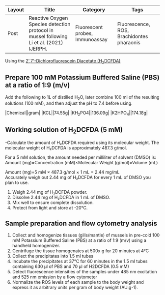 | Layout | Title                                                                                    | Category                        | Tags                                      |
| ------ | ---------------------------------------------------------------------------------------- | ------------------------------- | ----------------------------------------- |
| Post   | Reactive Oxygen Species detection protocol in mussel following  Li et al. (2021) IJERPH. | Fluorescent probes, Immunoassay | Fluorescence, ROS, Brachidontes pharaonis |

Using the [2',7'-Dichlorofluorescein Diacetate (H<sub>2</sub>DCFDA)](https://www.thermofisher.com/order/catalog/product/C369) 

## Prepare 100 mM Potassium Buffered Saline (PBS) at a ratio of 1:9 (m/v)

Add the following  to 1L of distilled H<sub>2</sub>O, later combine 100 ml of the resulting solutions (100 mM), and then adjust the pH to 7.4 before using.

|Chemical||gram| |KCL||74.55g| |KH<sub>2</sub>PO4||136.09g| |K2HPO<sub>4</sub>||174.18g|

## Working solution of H<sub>2</sub>DCFDA (5 mM)

-Calculate the amount of H₂DCFDA required using its molecular weight. The molecular weight of H₂DCFDA is approximately 487.3 g/mol.

For a 5 mM solution, the amount needed per milliliter of solvent (DMSO) is:
Amount (mg)=Concentration (mM)×Molecular Weight (g/mol)×Volume (mL)

Amount (mg)=5 mM × 487.3 g/mol × 1 mL = 2.44 mg/mL  
Accurately weigh out 2.44 mg of H₂DCFDA for every 1 mL of DMSO you plan to use.

1. Weigh 2.44 mg of H₂DCFDA powder.
2. Dissolve 2.44 mg of H₂DCFDA in 1 mL of DMSO.
3. Mix well to ensure complete dissolution.
4. Protect from light and store at -20°C.

## Sample preparation and flow cytometry analysis

1.	Collect and homogenize tissues (gills/mantle) of mussels in pre-cold 100 mM Potassium Buffered Saline (PBS) at a ratio of 1:9 (m/v) using a handheld homogenizer.
2.	Centrifuge the tissue homogenates at 500x g for 20 minutes at 4°C
3.	Collect the precipitates into 1.5 ml tubes
4.	Incubate the precipitates at 37°C for 60 minutes in the 1.5 ml tubes containing 630 µl of PBS and 70 µl of H2DCFDA (0.5 mM)
5.	Detect fluorescence intensities of the samples under 485 nm excitation and 525 nm emission by a flow cytometer
6.	Normalize the ROS levels of each sample to the body weight and express it as arbitrary units per gram of body weight (AU.g-1).


